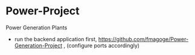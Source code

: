 # Power-Project
 Power Generation Plants
 
 - run the backend application first, https://github.com/fmagoge/Power-Generation-Project , (configure ports accordingly) 
